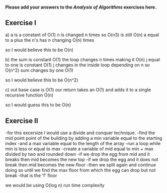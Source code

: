 #### Please add your answers to the **_Analysis of Algorithms_** exercises here.

## Exercise I

a)
a is a constant of O(1)
n is changed n times so O(n3) is still O(n)
a equal to a plus the n's has n changing O(n) times

so I would believe this to be O(n)

b)
the sum is constant O(1)
the loop changes n times making it O(n)
j equal to one is constant O(1)
j changes in the inside loop depending on n so O(n^2)
sum changes by one O(1)

so I would believe this to be O(n^2)

c)
out base case is O(1)
our return takes an O(1) and adds it to a single recursive function O(n)

so I would guess this to be O(n)

## Exercise II

-for this excersize I would use a divide and conquer technique.
-find the mid point point of the building by adding a min variable equal to the starting index
-and a max variable equal to the length of the array
-run a loop while min is less or equal to max
-create a variable of mid equal to min + max divided by two and rounded down
-if we drop the egg from mid and it breaks then mid becomes the new top
-if we drop the egg and it does not break then mid becomes the new floor
-then we split again and continue doing so until we find the max floor from which the egg can drop but not break
-that is the 'f' floor

we would be using O(log n) run time complexity
